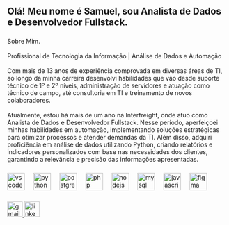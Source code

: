<h2 align="left">Olá! Meu nome é Samuel, sou Analista de Dados e Desenvolvedor Fullstack.</h2>

###

<p align="left">Sobre Mim.<br><br>Profissional de Tecnologia da Informação | Análise de Dados e Automação<br><br>Com mais de 13 anos de experiência comprovada em diversas áreas de TI, ao longo da minha carreira desenvolvi habilidades que vão desde suporte técnico de 1º e 2º níveis, administração de servidores e atuação como técnico de campo, até consultoria em TI e treinamento de novos colaboradores.<br><br>Atualmente, estou há mais de um ano na Interfreight, onde atuo como Analista de Dados e Desenvolvedor Fullstack. Nesse período, aperfeiçoei minhas habilidades em automação, implementando soluções estratégicas para otimizar processos e atender demandas da TI. Além disso, adquiri proficiência em análise de dados utilizando Python, criando relatórios e indicadores personalizados com base nas necessidades dos clientes, garantindo a relevância e precisão das informações apresentadas.</p>

###

<div align="left">
  <img src="https://cdn.jsdelivr.net/gh/devicons/devicon/icons/vscode/vscode-original.svg" height="40" alt="vscode logo"  />
  <img width="12" />
  <img src="https://cdn.jsdelivr.net/gh/devicons/devicon/icons/python/python-original.svg" height="40" alt="python logo"  />
  <img width="12" />
  <img src="https://cdn.jsdelivr.net/gh/devicons/devicon/icons/postgresql/postgresql-original.svg" height="40" alt="postgresql logo"  />
  <img width="12" />
  <img src="https://cdn.jsdelivr.net/gh/devicons/devicon/icons/php/php-original.svg" height="40" alt="php logo"  />
  <img width="12" />
  <img src="https://cdn.jsdelivr.net/gh/devicons/devicon/icons/nodejs/nodejs-original.svg" height="40" alt="nodejs logo"  />
  <img width="12" />
  <img src="https://cdn.jsdelivr.net/gh/devicons/devicon/icons/mysql/mysql-original.svg" height="40" alt="mysql logo"  />
  <img width="12" />
  <img src="https://cdn.jsdelivr.net/gh/devicons/devicon/icons/javascript/javascript-original.svg" height="40" alt="javascript logo"  />
  <img width="12" />
  <img src="https://cdn.jsdelivr.net/gh/devicons/devicon/icons/figma/figma-original.svg" height="40" alt="figma logo"  />
</div>

###

<div align="left">
  <a href="sbarbosa25@gmail.com" target="_blank">
    <img src="https://img.shields.io/static/v1?message=Gmail&logo=gmail&label=&color=D14836&logoColor=white&labelColor=&style=for-the-badge" height="35" alt="gmail logo"  />
  </a>
  <a href="https://www.linkedin.com/in/samuel-reis-santos/" target="_blank">
    <img src="https://img.shields.io/static/v1?message=LinkedIn&logo=linkedin&label=&color=0077B5&logoColor=white&labelColor=&style=for-the-badge" height="35" alt="linkedin logo"  />
  </a>
</div>

###
